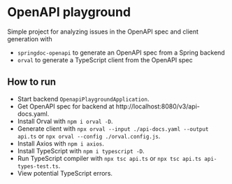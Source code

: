 
# OpenAPI playground

Simple project for analyzing issues in the OpenAPI spec and client generation with
  * `springdoc-openapi` to generate an OpenAPI spec from a Spring backend
  * `orval` to generate a TypeScript client from the OpenAPI spec

## How to run

 * Start backend `OpenapiPlaygroundApplication`.
 * Get OpenAPI spec for backend at http://localhost:8080/v3/api-docs.yaml.
 * Install Orval with `npm i orval -D`.
 * Generate client with `npx orval --input ./api-docs.yaml --output api.ts` 
or `npx orval --config ./orval.config.js`.
 * Install Axios with `npm i axios`.
 * Install TypeScript with `npm i typescript -D`.
 * Run TypeScript compiler with `npx tsc api.ts` or `npx tsc api.ts api-types-test.ts`.
 * View potential TypeScript errors.
